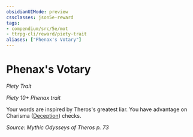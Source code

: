 ```yaml
---
obsidianUIMode: preview
cssclasses: json5e-reward
tags:
- compendium/src/5e/mot
- ttrpg-cli/reward/piety-trait
aliases: ["Phenax's Votary"]
---
```

# Phenax's Votary
*Piety Trait*  

*Piety 10+ Phenax trait*

Your words are inspired by Theros's greatest liar. You have advantage on Charisma ([Deception](/3-Mechanics/CLI/rules/skills.md#Deception)) checks.

*Source: Mythic Odysseys of Theros p. 73*